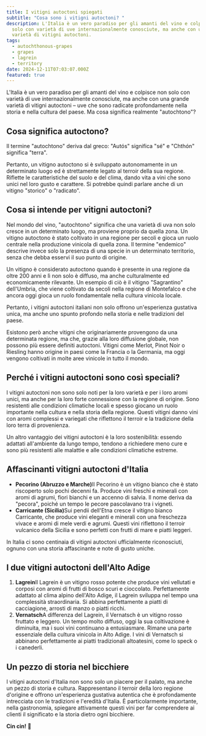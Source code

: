 ```yaml
---
title: I vitigni autoctoni spiegati
subtitle: "Cosa sono i vitigni autoctoni? "
description: L'Italia è un vero paradiso per gli amanti del vino e colpisce non
  solo con varietà di uve internazionalmente conosciute, ma anche con una grande
  varietà di vitigni autoctoni.
tags:
  - autochthonous-grapes
  - grapes
  - lagrein
  - territory
date: 2024-12-11T07:03:07.000Z
featured: true
---
```


L'Italia è un vero paradiso per gli amanti del vino e colpisce non solo con varietà di uve internazionalmente conosciute, ma anche con una grande varietà di vitigni autoctoni – uve che sono radicate profondamente nella storia e nella cultura del paese. Ma cosa significa realmente "autochtono"?

## **Cosa significa autoctono?**

Il termine "autochtono" deriva dal greco: "Autós" significa "sé" e "Chthón" significa "terra".

Pertanto, un vitigno autoctono si è sviluppato autonomamente in un determinato luogo ed è strettamente legato al terroir della sua regione. Riflette le caratteristiche del suolo e del clima, dando vita a vini che sono unici nel loro gusto e carattere. Si potrebbe quindi parlare anche di un vitigno "storico" o "radicato".

## **Cosa si intende per vitigni autoctoni?**

Nel mondo del vino, "autochtono" significa che una varietà di uva non solo cresce in un determinato luogo, ma proviene proprio da quella zona. Un vitigno autoctono è stato coltivato in una regione per secoli e gioca un ruolo centrale nella produzione vinicola di quella zona. Il termine "endemico" descrive invece solo la presenza di una specie in un determinato territorio, senza che debba esservi il suo punto di origine.

Un vitigno è considerato autoctono quando è presente in una regione da oltre 200 anni e lì non solo è diffuso, ma anche culturalmente ed economicamente rilevante. Un esempio di ciò è il vitigno "Sagrantino" dell'Umbria, che viene coltivato da secoli nella regione di Montefalco e che ancora oggi gioca un ruolo fondamentale nella cultura vinicola locale.

Pertanto, i vitigni autoctoni italiani non solo offrono un'esperienza gustativa unica, ma anche uno spunto profondo nella storia e nelle tradizioni del paese.

Esistono però anche vitigni che originariamente provengono da una determinata regione, ma che, grazie alla loro diffusione globale, non possono più essere definiti autoctoni. Vitigni come Merlot, Pinot Noir o Riesling hanno origine in paesi come la Francia o la Germania, ma oggi vengono coltivati in molte aree vinicole in tutto il mondo.

## **Perché i vitigni autoctoni sono così speciali?**

I vitigni autoctoni non sono solo noti per la loro varietà e per i loro aromi unici, ma anche per la loro forte connessione con la regione di origine. Sono resistenti alle condizioni climatiche locali e spesso giocano un ruolo importante nella cultura e nella storia della regione. Questi vitigni danno vini con aromi complessi e variegati che riflettono il terroir e la tradizione della loro terra di provenienza.

Un altro vantaggio dei vitigni autoctoni è la loro sostenibilità: essendo adattati all'ambiente da lungo tempo, tendono a richiedere meno cure e sono più resistenti alle malattie e alle condizioni climatiche estreme.

## **Affascinanti vitigni autoctoni d'Italia**

- **Pecorino (Abruzzo e Marche)**&#x49;l Pecorino è un vitigno bianco che è stato riscoperto solo pochi decenni fa. Produce vini freschi e minerali con aromi di agrumi, fiori bianchi e un accenno di salvia. Il nome deriva da "pecora", poiché un tempo le pecore pascolavano tra i vigneti.
- **Carricante (Sicilia)**&#x53;ui pendii dell'Etna cresce il vitigno bianco Carricante, che produce vini eleganti e minerali con una freschezza vivace e aromi di mele verdi e agrumi. Questi vini riflettono il terroir vulcanico della Sicilia e sono perfetti con frutti di mare e piatti leggeri.

In Italia ci sono centinaia di vitigni autoctoni ufficialmente riconosciuti, ognuno con una storia affascinante e note di gusto uniche.

## **I due vitigni autoctoni dell'Alto Adige**

1. **Lagrein**Il Lagrein è un vitigno rosso potente che produce vini vellutati e corposi con aromi di frutti di bosco scuri e cioccolato. Perfettamente adattato al clima alpino dell'Alto Adige, il Lagrein sviluppa nel tempo una complessità straordinaria. Si abbina perfettamente a piatti di cacciagione, arrosti di manzo o piatti ricchi.
2. **Vernatsch**A differenza del Lagrein, il Vernatsch è un vitigno rosso fruttato e leggero. Un tempo molto diffuso, oggi la sua coltivazione è diminuita, ma i suoi vini continuano a entusiasmare. Rimane una parte essenziale della cultura vinicola in Alto Adige. I vini di Vernatsch si abbinano perfettamente ai piatti tradizionali altoatesini, come lo speck o i canederli.

## **Un pezzo di storia nel bicchiere**

I vitigni autoctoni d'Italia non sono solo un piacere per il palato, ma anche un pezzo di storia e cultura. Rappresentano il terroir della loro regione d'origine e offrono un'esperienza gustativa autentica che è profondamente intrecciata con le tradizioni e l'eredità d'Italia. È particolarmente importante, nella gastronomia, spiegare attivamente questi vini per far comprendere ai clienti il significato e la storia dietro ogni bicchiere.

**Cin cin!** 🍷
